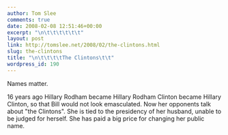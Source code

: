 ```yaml
---
author: Tom Slee
comments: true
date: 2008-02-08 12:51:46+00:00
excerpt: "\n\t\t\t\t\t\t"
layout: post
link: http://tomslee.net/2008/02/the-clintons.html
slug: the-clintons
title: "\n\t\t\t\tThe Clintons\t\t"
wordpress_id: 190
---
```



				

Names matter.




16 years ago Hillary Rodham became Hillary Rodham Clinton became Hillary Clinton, so that Bill would not look emasculated. Now her opponents talk about "the Clintons". She is tied to the presidency of her husband, unable to be judged for herself. She has paid a big price for changing her public name.


		

